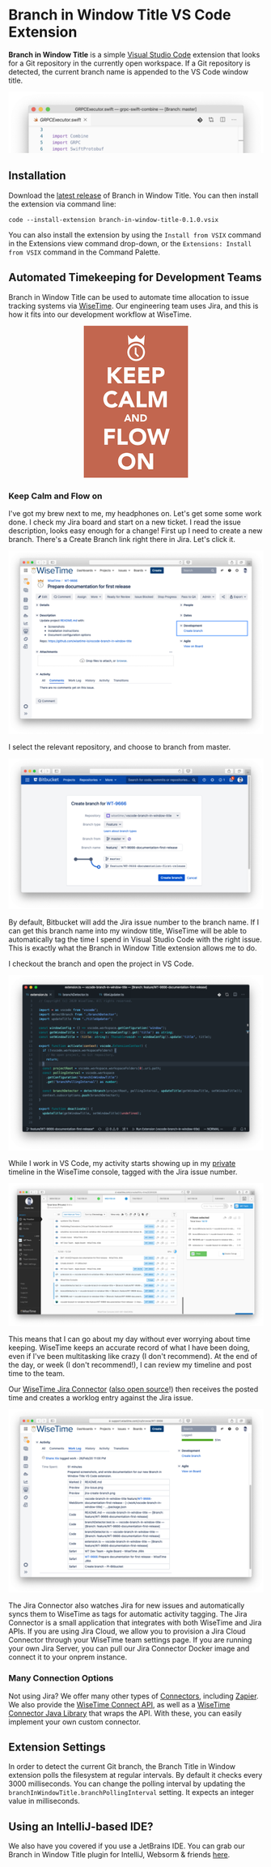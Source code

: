 # Branch in Window Title VS Code Extension

**Branch in Window Title** is a simple [Visual Studio Code](https://code.visualstudio.com) extension that looks for a Git repository in the currently open workspace. If a Git repository is detected, the current branch name is appended to the VS Code window title.

![VS Code Window Title](doc/resources/window-title.png)

## Installation

Download the [latest release](https://github.com/wisetime-io/vscode-branch-in-window-title/releases/download/v0.1.0/branch-in-window-title-0.1.0.vsix) of Branch in Window Title. You can then install the extension via command line:

```text
code --install-extension branch-in-window-title-0.1.0.vsix
```

You can also install the extension by using the `Install from VSIX` command in the Extensions view command drop-down, or the `Extensions: Install from VSIX` command in the Command Palette.

## Automated Timekeeping for Development Teams

Branch in Window Title can be used to automate time allocation to issue tracking systems via [WiseTime](https://wisetime.com). Our engineering team uses Jira, and this is how it fits into our development workflow at WiseTime.

<p align="center">
  <img width="206" height="300" src="doc/resources/keep-calm-and-flow-on.png">
</p>

### Keep Calm and Flow on

I've got my brew next to me, my headphones on. Let's get some some work done. I check my Jira board and start on a new ticket. I read the issue description, looks easy enough for a change! First up I need to create a new branch. There's a Create Branch link right there in Jira. Let's click it.

![Jira Issue](doc/resources/jira-issue.png)

I select the relevant repository, and choose to branch from master.

![Create Git Branch from Jira](doc/resources/jira-create-branch.png)

By default, Bitbucket will add the Jira issue number to the branch name. If I can get this branch name into my window title, WiseTime will be able to automatically tag the time I spend in Visual Studio Code with the right issue. This is exactly what the Branch in Window Title extension allows me to do.

I checkout the branch and open the project in VS Code.

![Git Branch in VS Code Window Title](doc/resources/vscode-branch-in-window-title.png)

While I work in VS Code, my activity starts showing up in my [private](https://wisetime.com/privacy-by-design/) timeline in the WiseTime console, tagged with the Jira issue number.

![Time Automatically Tagged in WiseTime Console](doc/resources/wisetime-console.png)

This means that I can go about my day without ever worrying about time keeping. WiseTime keeps an accurate record of what I have been doing, even if I've been multitasking like crazy (I don't recommend). At the end of the day, or week (I don't recommend!), I can review my timeline and post time to the team.

Our [WiseTime Jira Connector](https://wisetime.com/jira/) ([also open source](https://github.com/wisetime-io/wisetime-jira-connector)!) then receives the posted time and creates a worklog entry against the Jira issue.

![Time Posted to Jira Worklog](doc/resources/jira-worklog.png)

The Jira Connector also watches Jira for new issues and automatically syncs them to WiseTime as tags for automatic activity tagging. The Jira Connector is a small application that integrates with both WiseTime and Jira APIs. If you are using Jira Cloud, we allow you to provision a Jira Cloud Connector through your WiseTime team settings page. If you are running your own Jira Server, you can pull our Jira Connector Docker image and connect it to your onprem instance.

### Many Connection Options

Not using Jira? We offer many other types of [Connectors](https://wisetime.com/connectors/), including [Zapier](https://wisetime.com/zapier/). We also provide the [WiseTime Connect API](https://wisetime.com/docs/connect/), as well as a [WiseTime Connector Java Library](https://github.com/wisetime-io/wisetime-connector-java) that wraps the API. With these, you can easily implement your own custom connector.

## Extension Settings

In order to detect the current Git branch, the Branch Title in Window extension polls the filesystem at regular intervals. By default it checks every 3000 milliseconds. You can change the polling interval by updating the `branchInWindowTitle.branchPollingInterval` setting. It expects an integer value in milliseconds.

## Using an IntelliJ-based IDE?

We also have you covered if you use a JetBrains IDE. You can grab our Branch in Window Title plugin for IntelliJ, Websorm & friends [here](https://plugins.jetbrains.com/plugin/9675-branch-in-window-title).
